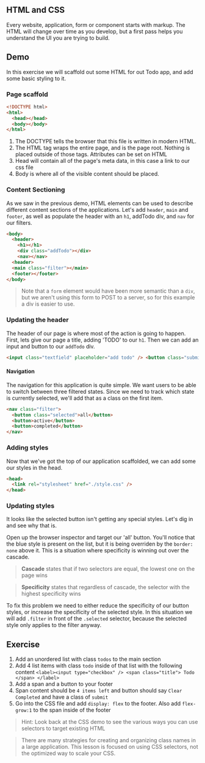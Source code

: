 ## HTML and CSS

Every website, application, form or component starts with markup. The HTML will change over time as you develop, but a first pass helps you understand the UI you are trying to build.

## Demo

In this exercise we will scaffold out some HTML for out Todo app, and add some basic styling to it.

### Page scaffold

```html
<!DOCTYPE html>
<html>
  <head></head>
  <body></body>
</html>
```

1. The DOCTYPE tells the browser that this file is written in modern HTML.
2. The HTML tag wraps the entire page, and is the page root. Nothing is placed outside of those tags. Attributes can be set on HTML
3. Head will contain all of the page's meta data, in this case a link to our css file
4. Body is where all of the visible content should be placed.

### Content Sectioning

As we saw in the previous demo, HTML elements can be used to describe different content sections of the applications. Let's add `header`, `main` and `footer`, as well as populate the header with an `h1`, addTodo div, and `nav` for our filters.

```html
<body>
  <header>
    <h1></h1>
    <div class="addTodo"></div>
    <nav></nav>
  <header>
  <main class="filter"></main>
  <footer></footer>
</body>
```

> Note that a `form` element would have been more semantic than a `div`, but we aren't using this form to POST to a server, so for this example a div is easier to use.

### Updating the header

The header of our page is where most of the action is going to happen. First, lets give our page a title, adding 'TODO' to our `h1`. Then we can add an input and button to our `addTodo` div.

```html
<input class="textfield" placeholder="add todo" /> <button class="submit">Add</button>
```

#### Navigation

The navigation for this application is quite simple. We want users to be able to switch between three filtered states. Since we need to track which state is currently selected, we'll add that as a class on the first item.

```html
<nav class="filter">
  <button class="selected">all</button>
  <button>active</button>
  <button>completed</button>
</nav>
```

### Adding styles

Now that we've got the top of our application scaffolded, we can add some our styles in the head.

```html
<head>
  <link rel="stylesheet" href="./style.css" />
</head>
```

### Updating styles

It looks like the selected button isn't getting any special styles. Let's dig in and see why that is.

Open up the browser inspector and target our 'all' button. You'll notice that the blue style is present on the list, but it is being overriden by the `border: none` above it. This is a situation where specificity is winning out over the cascade.

> **Cascade** states that if two selectors are equal, the lowest one on the page wins

> **Specificity** states that regardless of cascade, the selector with the highest specificity wins

To fix this problem we need to either reduce the specificity of our button styles, or increase the specificity of the selected style. In this situation we will add `.filter` in front of the `.selected` selector, because the selected style only applies to the filter anyway.

## Exercise

1. Add an unordered list with class `todos` to the main section
2. Add 4 list items with class `todo` inside of that list with the following content
   `<label><input type="checkbox" /> <span class="title"> Todo </span> </label>`
3. Add a span and a button to your footer
4. Span content should be `4 items left` and button should say `Clear Completed` and have a class of `submit`
5. Go into the CSS file and add `display: flex` to the footer. Also add `flex-grow:1` to the span inside of the footer

> Hint: Look back at the CSS demo to see the various ways you can use selectors to target existing HTML

> There are many strategies for creating and organizing class names in a large application. This lesson is focused on using CSS selectors, not the optimized way to scale your CSS.
